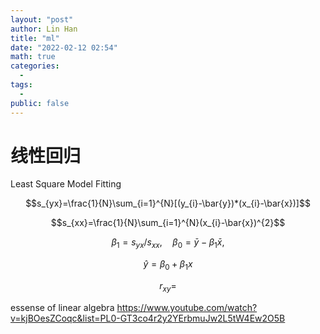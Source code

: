 ```yaml
---
layout: "post"
author: Lin Han
title: "ml"
date: "2022-02-12 02:54"
math: true
categories:
  -
tags:
  -
public: false
---
```


# 线性回归
Least Square Model Fitting

$$s_{yx}=\frac{1}{N}\sum_{i=1}^{N}[(y_{i}-\bar{y})*(x_{i}-\bar{x})]$$

$$s_{xx}=\frac{1}{N}\sum_{i=1}^{N}(x_{i}-\bar{x})^{2}$$

$$\beta_1 = s_{yx}/s_{xx}, \quad \beta_0 = \bar{y} - \beta_1\bar{x},$$

$$\hat{y} = \beta_0 + \beta_1 x$$

$$r_{xy}=$$


essense of linear algebra
https://www.youtube.com/watch?v=kjBOesZCoqc&list=PL0-GT3co4r2y2YErbmuJw2L5tW4Ew2O5B
